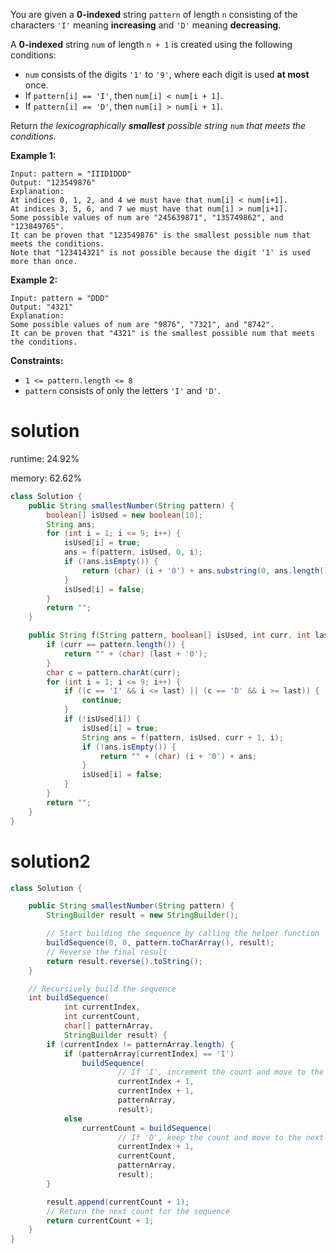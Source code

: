 You are given a **0-indexed** string `pattern` of length `n` consisting of the characters `'I'` meaning **increasing** and `'D'` meaning **decreasing**.

A **0-indexed** string `num` of length `n + 1` is created using the following conditions:

- `num` consists of the digits `'1'` to `'9'`, where each digit is used **at most** once.
- If `pattern[i] == 'I'`, then `num[i] < num[i + 1]`.
- If `pattern[i] == 'D'`, then `num[i] > num[i + 1]`.

Return *the lexicographically **smallest** possible string* `num` *that meets the conditions.*

 

**Example 1:**

```
Input: pattern = "IIIDIDDD"
Output: "123549876"
Explanation:
At indices 0, 1, 2, and 4 we must have that num[i] < num[i+1].
At indices 3, 5, 6, and 7 we must have that num[i] > num[i+1].
Some possible values of num are "245639871", "135749862", and "123849765".
It can be proven that "123549876" is the smallest possible num that meets the conditions.
Note that "123414321" is not possible because the digit '1' is used more than once.
```

**Example 2:**

```
Input: pattern = "DDD"
Output: "4321"
Explanation:
Some possible values of num are "9876", "7321", and "8742".
It can be proven that "4321" is the smallest possible num that meets the conditions.
```

 

**Constraints:**

- `1 <= pattern.length <= 8`
- `pattern` consists of only the letters `'I'` and `'D'`.

# solution

runtime: 24.92%

memory: 62.62%

```java
class Solution {
    public String smallestNumber(String pattern) {
        boolean[] isUsed = new boolean[10];
        String ans;
        for (int i = 1; i <= 9; i++) {
            isUsed[i] = true;
            ans = f(pattern, isUsed, 0, i);
            if (!ans.isEmpty()) {
                return (char) (i + '0') + ans.substring(0, ans.length()-1);
            }
            isUsed[i] = false;
        }
        return "";
    }

    public String f(String pattern, boolean[] isUsed, int curr, int last) {
        if (curr == pattern.length()) {
            return "" + (char) (last + '0');
        }
        char c = pattern.charAt(curr);
        for (int i = 1; i <= 9; i++) {
            if ((c == 'I' && i <= last) || (c == 'D' && i >= last)) {
                continue;
            }
            if (!isUsed[i]) {
                isUsed[i] = true;
                String ans = f(pattern, isUsed, curr + 1, i);
                if (!ans.isEmpty()) {
                    return "" + (char) (i + '0') + ans;
                }
                isUsed[i] = false;
            }
        }
        return "";
    }
}
```

# solution2

```java
class Solution {

    public String smallestNumber(String pattern) {
        StringBuilder result = new StringBuilder();

        // Start building the sequence by calling the helper function
        buildSequence(0, 0, pattern.toCharArray(), result);
        // Reverse the final result
        return result.reverse().toString();
    }

    // Recursively build the sequence
    int buildSequence(
            int currentIndex,
            int currentCount,
            char[] patternArray,
            StringBuilder result) {
        if (currentIndex != patternArray.length) {
            if (patternArray[currentIndex] == 'I')
                buildSequence(
                        // If 'I', increment the count and move to the next index
                        currentIndex + 1,
                        currentIndex + 1,
                        patternArray,
                        result);
            else
                currentCount = buildSequence(
                        // If 'D', keep the count and move to the next index
                        currentIndex + 1,
                        currentCount,
                        patternArray,
                        result);
        }

        result.append(currentCount + 1);
        // Return the next count for the sequence
        return currentCount + 1;
    }
}
```

